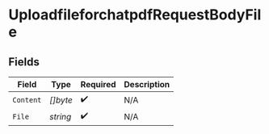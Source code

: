 # UploadfileforchatpdfRequestBodyFile


## Fields

| Field              | Type               | Required           | Description        |
| ------------------ | ------------------ | ------------------ | ------------------ |
| `Content`          | *[]byte*           | :heavy_check_mark: | N/A                |
| `File`             | *string*           | :heavy_check_mark: | N/A                |